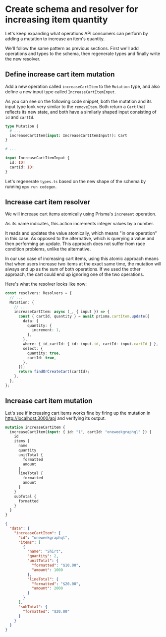 # Create schema and resolver for increasing item quantity

Let's keep expanding what operations API consumers can perform by adding a mutation to increase an item's quantity.

We'll follow the same pattern as previous sections. First we'll add operations and types to the schema, then regenerate types and finally write the new resolver.

## Define increase cart item mutation

Add a new operation called `increaseCartItem` to the `Mutation` type, and also define a new input type called `IncreaseCartItemInput`.

As you can see on the following code snippet, both the mutation and its input type look very similar to the `removeItem`. Both return a `Cart` that reflects its new state, and both have a similarly shaped input consisting of `id` and `cartId`.

```graphql
type Mutation {
  # ...
  increaseCartItem(input: IncreaseCartItemInput!): Cart
}

# ...

input IncreaseCartItemInput {
  id: ID!
  cartId: ID!
}
```

Let's regenerate `types.ts` based on the new shape of the schema by running `npm run codegen`.

## Increase cart item resolver

We will increase cart items atomically using Prisma's `increment` operation.

As its name indicates, this action increments integer values by a number.

It reads and updates the value atomically, which means "in one operation" in this case. As opposed to the alternative, which is querying a value and then performing an update. This approach does not suffer from race condition problems, unlike the alternative.

In our use case of increasing cart items, using this atomic approach means that when users increase two items at the exact same time, the mutation will always end up as the sum of both operations. If we used the other approach, the cart could end up ignoring one of the two operations.

Here's what the resolver looks like now:

```ts
const resolvers: Resolvers = {
  // ...
  Mutation: {
    // ...
    increaseCartItem: async (_, { input }) => {
      const { cartId, quantity } = await prisma.cartItem.update({
        data: {
          quantity: {
            increment: 1,
          },
        },
        where: { id_cartId: { id: input.id, cartId: input.cartId } },
        select: {
          quantity: true,
          cartId: true,
        },
      });
      return findOrCreateCart(cartId);
    },
  },
};
```

## Increase cart item mutation

Let's see if increasing cart items works fine by firing up the mutation in [http://localhost:3000/api](http://localhost:3000/api) and verifying its output.

```graphql
mutation increaseCartItem {
  increaseCartItem(input: { id: "1", cartId: "oneweekgraphql" }) {
    id
    items {
      name
      quantity
      unitTotal {
        formatted
        amount
      }
      lineTotal {
        formatted
        amount
      }
    }
    subTotal {
      formatted
    }
  }
}
```

```json
{
  "data": {
    "increaseCartItem": {
      "id": "oneweekgraphql",
      "items": [
        {
          "name": "Shirt",
          "quantity": 2,
          "unitTotal": {
            "formatted": "$10.00",
            "amount": 1000
          },
          "lineTotal": {
            "formatted": "$20.00",
            "amount": 2000
          }
        }
      ],
      "subTotal": {
        "formatted": "$20.00"
      }
    }
  }
}
```
